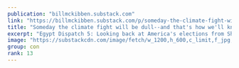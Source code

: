 ```yaml
---
publication: "billmckibben.substack.com"
link: "https://billmckibben.substack.com/p/someday-the-climate-fight-will-be"
title: "Someday the climate fight will be dull--and that's how we'll know we're winning"
excerpt: "Egypt Dispatch 5: Looking back at America's elections from Sharm el Sheikh"
image: "https://substackcdn.com/image/fetch/w_1200,h_600,c_limit,f_jpg,q_auto:good,fl_progressive:steep/https%3A%2F%2Fbucketeer-e05bbc84-baa3-437e-9518-adb32be77984.s3.amazonaws.com%2Fpublic%2Fimages%2Fd8950a9c-45b6-4091-b7bf-bfff0b5e5491_3644x2766.jpeg"
group: con
rank: 13
---
```

